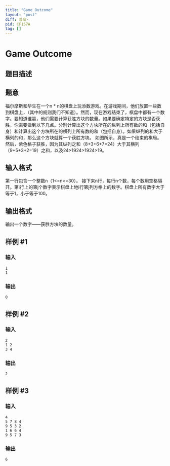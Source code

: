 ```yaml
---
title: "Game Outcome"
layout: "post"
diff: 普及-
pid: CF157A
tag: []
---
```


# Game Outcome

## 题目描述

## 题意
福尔摩斯和华生在一个n * n的棋盘上玩添数游戏。在游戏期间，他们放置一些数到棋盘上，（其中的规则我们不知道）。然而，现在游戏结束了，棋盘中都有一个数字。要知道谁赢，他们需要计算获胜方块的数量。如果要确定特定的方块是否获胜，你需要做到以下几点。分别计算出这个方块所在的纵列上所有数的和（包括自身）和计算出这个方块所在的横列上所有数的和（包括自身）。如果纵列的和大于横列的和，那么这个方块就算一个获胜方块。
如图所示，真是一个结束的棋局。
然后，紫色格子获胜，因为其纵列之和（8+3+6+7=24）大于其横列（9+5+3+2=19）之和，以及24>1924>1924>19。

## 输入格式

第一行包含一个整数n（1<=n<=30）。
接下来n行，每行n个数，每个数用空格隔开。第i行上的第j个数字表示棋盘上地i行第j列方格上的数字。棋盘上所有数字大于等于1，小于等于100。

## 输出格式

输出一个数字——获胜方块的数量。

## 样例 #1

### 输入

```
1
1

```

### 输出

```
0

```

## 样例 #2

### 输入

```
2
1 2
3 4

```

### 输出

```
2

```

## 样例 #3

### 输入

```
4
5 7 8 4
9 5 3 2
1 6 6 4
9 5 7 3

```

### 输出

```
6

```

